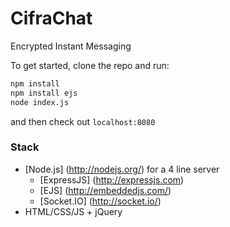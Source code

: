 CifraChat
=========

Encrypted Instant Messaging

To get started, clone the repo and run:
```sh
npm install
npm install ejs
node index.js
```

and then check out ```localhost:8080```

### Stack
 * [Node.js] (http://nodejs.org/) for a 4 line server
	 * [ExpressJS] (http://expressjs.com)
	 * [EJS] (http://embeddedjs.com/)
	 * [Socket.IO] (http://socket.io/)
 * HTML/CSS/JS + jQuery